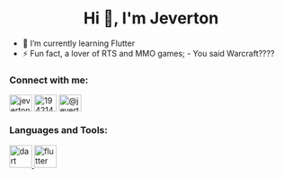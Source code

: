 <h1 align="center">Hi 👋, I'm Jeverton</h1>

- 🌱 I’m currently learning Flutter
- ⚡ Fun fact, a lover of RTS and MMO games; - You said Warcraft????

<h3 align="left">Connect with me:</h3>
<p align="left">
<a href="https://linkedin.com/in/jevertoncosta" target="blank"><img align="center" src="https://raw.githubusercontent.com/rahuldkjain/github-profile-readme-generator/master/src/images/icons/Social/linked-in-alt.svg" alt="jevertoncosta" height="30" width="40" /></a>
<a href="https://stackoverflow.com/users/19421434" target="blank"><img align="center" src="https://raw.githubusercontent.com/rahuldkjain/github-profile-readme-generator/master/src/images/icons/Social/stack-overflow.svg" alt="19421434" height="30" width="40" /></a>
<a href="https://www.hackerearth.com/@jevertoncosta60" target="blank"><img align="center" src="https://raw.githubusercontent.com/rahuldkjain/github-profile-readme-generator/master/src/images/icons/Social/hackerearth.svg" alt="@jevertoncosta60" height="30" width="40" /></a>
</p>

<h3 align="left">Languages and Tools:</h3>
<p align="left"> <a href="https://dart.dev" target="_blank" rel="noreferrer"> <img src="https://www.vectorlogo.zone/logos/dartlang/dartlang-icon.svg" alt="dart" width="40" height="40"/> </a> <a href="https://flutter.dev" target="_blank" rel="noreferrer"> <img src="https://www.vectorlogo.zone/logos/flutterio/flutterio-icon.svg" alt="flutter" width="40" height="40"/> </a> </p>
